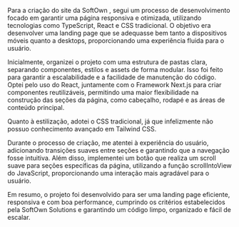 Para a criação do site da SoftOwn , segui um processo de desenvolvimento focado em garantir uma página responsiva e otimizada, utilizando tecnologias como TypeScript, React e CSS tradicional. O objetivo era desenvolver uma landing page que se adequasse bem tanto a dispositivos móveis quanto a desktops, proporcionando uma experiência fluida para o usuário.

Inicialmente, organizei o projeto com uma estrutura de pastas clara, separando componentes, estilos e assets de forma modular. Isso foi feito para garantir a escalabilidade e a facilidade de manutenção do código. Optei pelo uso do React, juntamente com o Framework Next.js para criar componentes reutilizáveis, permitindo uma maior flexibilidade na construção das seções da página, como cabeçalho, rodapé e as áreas de conteúdo principal.

Quanto à estilização, adotei o CSS tradicional, já que infelizmente não possuo conhecimento avançado em Tailwind CSS.

Durante o processo de criação, me atentei à experiência do usuário, adicionando transições suaves entre seções e garantindo que a navegação fosse intuitiva. Além disso, implementei um botão que realiza um scroll suave para seções específicas da página, utilizando a função scrollIntoView do JavaScript, proporcionando uma interação mais agradável para o usuário.

Em resumo, o projeto foi desenvolvido para ser uma landing page eficiente, responsiva e com boa performance, cumprindo os critérios estabelecidos pela SoftOwn Solutions e garantindo um código limpo, organizado e fácil de escalar.
